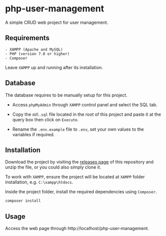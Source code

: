 # php-user-management
A simple CRUD web project for user management.

## Requirements
```
- XAMPP (Apache and MySQL)
- PHP (version 7.0 or higher)
- Composer
```
Leave `XAMPP` up and running after its installation.

## Database
The database requires to be manually setup for this project.
- Access `phpMyAdmin` through `XAMPP` control panel and select the SQL tab.

- Copy the `ddl.sql` file located in the root of this project and paste it at the query box then click on `Execute`.

- Rename the `.env.example` file to `.env`, set your own values to the variables if required.

## Installation
Download the project by visiting the [releases page](https://github.com/PoweredTable/php-user-management/releases) of this repository and unzip the file, or you could also simply clone it.

To work with `XAMPP`, ensure the project will be located at `XAMPP` folder installation, e.g. `C:\xampp\htdocs`.

Inside the project folder, install the required dependencies using `Composer`.
```bash
composer install
```

## Usage
Access the web page through http://localhost/php-user-management.